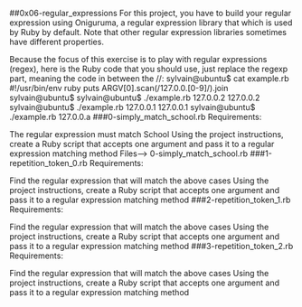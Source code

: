 ##0x06-regular_expressions
For this project, you have to build your regular expression using Oniguruma, a regular expression library that which is used by Ruby by default. Note that other regular expression libraries sometimes have different properties.

Because the focus of this exercise is to play with regular expressions (regex), here is the Ruby code that you should use, just replace the regexp part, meaning the code in between the //:
sylvain@ubuntu$ cat example.rb
#!/usr/bin/env ruby
puts ARGV[0].scan(/127.0.0.[0-9]/).join
sylvain@ubuntu$
sylvain@ubuntu$ ./example.rb 127.0.0.2
127.0.0.2
sylvain@ubuntu$ ./example.rb 127.0.0.1
127.0.0.1
sylvain@ubuntu$ ./example.rb 127.0.0.a
###0-simply_match_school.rb
Requirements:

The regular expression must match School
Using the project instructions, create a Ruby script that accepts one argument and pass it to a regular expression matching method
Files--> 0-simply_match_school.rb
###1-repetition_token_0.rb
Requirements:

Find the regular expression that will match the above cases
Using the project instructions, create a Ruby script that accepts one argument and pass it to a regular expression matching method
###2-repetition_token_1.rb
Requirements:

Find the regular expression that will match the above cases
Using the project instructions, create a Ruby script that accepts one argument and pass it to a regular expression matching method
###3-repetition_token_2.rb
Requirements:

Find the regular expression that will match the above cases
Using the project instructions, create a Ruby script that accepts one argument and pass it to a regular expression matching method

